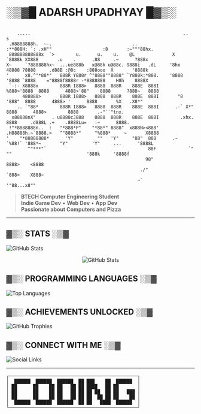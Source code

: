# ░▒▓█ ADARSH UPADHYAY █▓▒░

```

    .....                                                         ..                                s                     
 .H8888888h.  ~-.                              ..              :**888H: `: .xH""                   :8       :~"""88hx.    
 888888888888x  `>        u.      u.    u.    @L              X   `8888k XX888       .u    .      .88     .~      ?888x   
X~     `?888888hx~  ...ue888b   x@88k u@88c. 9888i   .dL     '8hx  48888 ?8888     .d88B :@8c    :888ooo  X       '8888k  
'      x8.^"*88*"   888R Y888r ^"8888""8888" `Y888k:*888.    '8888 '8888 `8888    ="8888f8888r -*8888888    H8h    8888X  
 `-:- X8888x        888R I888>   8888  888R    888E  888I     %888>'8888  8888      4888>'88"    8888      ?888~   8888   
      488888>       888R I888>   8888  888R    888E  888I       "8 '888"  8888      4888> '      8888       %X   .X8*"    
    .. `"88*        888R I888>   8888  888R    888E  888I      .-` X*"    8888      4888>        8888       .-"``"tnx.    
  x88888nX"      . u8888cJ888    8888  888R    888E  888I        .xhx.    8888     .d888L .+    .8888Lu=   :~      8888.  
 !"*8888888n..  :   "*888*P"    "*88*" 8888"  x888N><888'      .H88888h.~`8888.>   ^"8888*"     ^%888*     ~       X8888  
'    "*88888888*      'Y"         ""   'Y"     "88"  888      .~  `%88!` '888*~       "Y"         'Y"     ...      '8888L 
        ^"***"`                                      88F            `"     ""                            '888k     '8888f 
                                                    98"                                                   8888>    <8888  
                                                  ./"                                                     `888>    X888~  
                                                 ~`                                                        '"88...x8""    

```

> **BTECH Computer Engineering Student**  
> **Indie Game Dev** • **Web Dev** • **App Dev**  
> **Passionate about Computers and Pizza**

---

## ▓▒░ STATS ░▒▓

![GitHub Stats](https://pixel-widgets.onrender.com/stats/tony-artz)

<p align="center">
  <img src="https://pixel-widgets.onrender.com/stats/tony-artz" alt="GitHub Stats" />
</p>

## ▓▒░ PROGRAMMING LANGUAGES ░▒▓

![Top Languages](https://pixel-widgets.onrender.com/languages/tony-artz)

## ▓▒░ ACHIEVEMENTS UNLOCKED ░▒▓

![GitHub Trophies](https://pixel-widgets.onrender.com/trophies/tony-artz)

## ▓▒░ CONNECT WITH ME ░▒▓

![Social Links](https://pixel-widgets.onrender.com/social/tony-artz)

---

```
┌────────────────────────────────────────────────┐
│  ██████  ██████  ██████  ██ ███    ██  ██████  │
│ ██      ██    ██ ██   ██ ██ ████   ██ ██       │
│ ██      ██    ██ ██   ██ ██ ██ ██  ██ ██   ███ │
│ ██      ██    ██ ██   ██ ██ ██  ██ ██ ██    ██ │
│  ██████  ██████  ██████  ██ ██   ████  ██████  │
└────────────────────────────────────────────────┘
```
